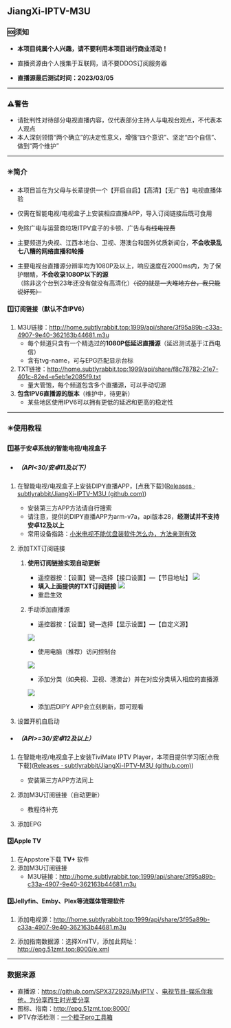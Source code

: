 ## JiangXi-IPTV-M3U

### 🆘须知

- **本项目纯属个人兴趣，请不要利用本项目进行商业活动！**

- 直播资源由个人搜集于互联网，请不要DDOS订阅服务器

- **直播源最后测试时间：2023/03/05**

---

### ⚠️警告

- 请批判性对待部分电视直播内容，仅代表部分主持人与电视台观点，不代表本人观点
- 本人深刻领悟“两个确立”的决定性意义，增强“四个意识”、坚定“四个自信”、做到“两个维护”

---

### ✳️简介

- 本项目旨在为父母与长辈提供一个【开启自启】【高清】【无广告】电视直播体验

- 仅需在智能电视/电视盒子上安装相应直播APP，导入订阅链接后既可食用

- 免除广电与运营商垃圾ITPV盒子的卡顿、广告与~~有线电视费~~

- 主要频道为央视、江西本地台、卫视、港澳台和国外优质新闻台，**不会收录乱七八糟的网络直播和轮播**

- 主要电视台直播源分辨率均为1080P及以上，响应速度在2000ms内，为了保护眼睛，**不会收录1080P以下的源**（除非这个台到23年还没有做没有高清化）~~（说的就是一大堆地方台，我只能说好死）~~


#### 1️⃣订阅链接（默认不含IPV6）

1. M3U链接：http://home.subtlyrabbit.top:1999/api/share/3f95a89b-c33a-4907-9e40-362163b44681.m3u
   - 每个频道只含有一个精选过的**1080P低延迟直播源**（延迟测试基于江西电信）
   - 含有tvg-name，可与EPG匹配显示台标
2. TXT链接：http://home.subtlyrabbit.top:1999/api/share/f8c78782-21e7-401c-82e4-e5eb1e2085f9.txt
   - 量大管饱，每个频道包含多个直播源，可以手动切源
3. **包含IPV6直播源的版本**（维护中，待更新）
   - 某些地区使用IPV6可以拥有更低的延迟和更高的稳定性


---


### ✴️使用教程

#### 1️⃣基于安卓系统的智能电视/电视盒子
- ##### （API<30/安卓11及以下）


1. 在智能电视/电视盒子上安装DIPY直播APP，[点我下载]([Releases · subtlyrabbit/JiangXi-IPTV-M3U (github.com)](https://github.com/subtlyrabbit/JiangXi-IPTV-M3U/releases))

   - 安装第三方APP方法请自行搜索
   - 请注意，提供的DIPY直播APP为arm-v7a，api版本28，**经测试并不支持安卓12及以上**
   - 常用设备指路：[小米电视不能优盘装软件怎么办，方法亲测有效]( https://weibo.com/3185567812/MlZ7uD0dG)
2. 添加TXT订阅链接
   1. **使用订阅链接实现自动更新**
      
      - 遥控器按：【设置】键—选择【接口设置】—【节目地址】
      ![](https://imghost.subtlyrabbit.top//images%E8%87%AA%E5%8A%A8%E6%B7%BB%E5%8A%A0%E7%9B%B4%E6%92%AD%E6%BA%901.jpg)
      - **填入上面提供的TXT订阅链接**
      ![](https://imghost.subtlyrabbit.top//imagesScreenshot_2023-03-05-10-23-16-078_com.player.diyp2020.jpg)
      - 重启生效
      
   2. 手动添加直播源
      - 遥控器按：【设置】键—选择【显示设置】—【自定义源】
   
       ![](https://imghost.subtlyrabbit.top//images%E6%89%8B%E5%8A%A8%E6%B7%BB%E5%8A%A0%E7%9B%B4%E6%92%AD%E6%BA%901.jpg)
   
      - 使用电脑（推荐）访问控制台
   
       ![](https://imghost.subtlyrabbit.top//images%E6%89%8B%E5%8A%A8%E6%B7%BB%E5%8A%A0%E7%9B%B4%E6%92%AD%E6%BA%902.jpg)
   
      - 添加分类（如央视、卫视、港澳台）并在对应分类填入相应的直播源
   
      ![](https://imghost.subtlyrabbit.top//images%E6%89%8B%E5%8A%A8%E6%B7%BB%E5%8A%A0%E7%9B%B4%E6%92%AD%E6%BA%903.png)
      - 添加后DIPY APP会立刻刷新，即可观看
3.  设置开机自启动

- ##### （API>=30/安卓12及以上）

1. 在智能电视/电视盒子上安装TiviMate IPTV Player，本项目提供学习版[点我下载]([Releases · subtlyrabbit/JiangXi-IPTV-M3U (github.com)](https://github.com/subtlyrabbit/JiangXi-IPTV-M3U/releases))

   - 安装第三方APP方法同上
2. 添加M3U订阅链接（自动更新）
   - 教程待补充
3. 添加EPG

#### 2️⃣Apple TV

1. 在Appstore下载 **TV+** 软件
2. 添加M3U订阅链接
   - M3U链接：http://home.subtlyrabbit.top:1999/api/share/3f95a89b-c33a-4907-9e40-362163b44681.m3u

#### 3️⃣Jellyfin、Emby、Plex等流媒体管理软件
1. 添加电视源：http://home.subtlyrabbit.top:1999/api/share/3f95a89b-c33a-4907-9e40-362163b44681.m3u

2. 添加指南数据源：选择XmlTV，添加此网址：http://epg.51zmt.top:8000/e.xml

---

### 数据来源

- 直播源：https://github.com/SPX372928/MyIPTV 、[电视节目-娱乐你我他，为分享而生时光爱分享](https://blog.wemtime.com/dszb)
- 图标、指南：http://epg.51zmt.top:8000/
- IPTV存活检测：[一个橙子pro工具箱](https://github.com/biancangming/wtv/wiki/一个橙子pro工具箱使用指南)


